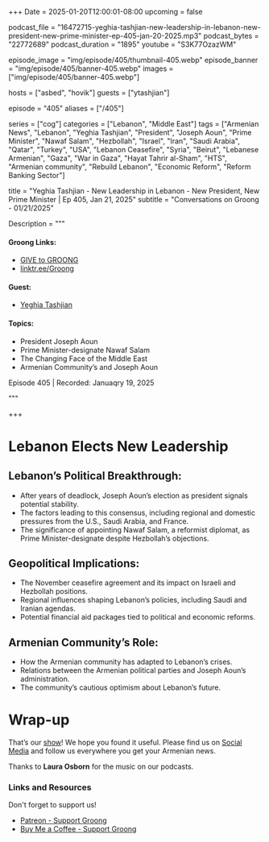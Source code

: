 +++
Date = 2025-01-20T12:00:01-08:00
upcoming = false

podcast_file = "16472715-yeghia-tashjian-new-leadership-in-lebanon-new-president-new-prime-minister-ep-405-jan-20-2025.mp3"
podcast_bytes = "22772689"
podcast_duration = "1895"
youtube = "S3K77OzazWM"

episode_image = "img/episode/405/thumbnail-405.webp"
episode_banner = "img/episode/405/banner-405.webp"
images = ["img/episode/405/banner-405.webp"]

hosts = ["asbed", "hovik"]
guests = ["ytashjian"]

episode = "405"
aliases = ["/405"]

series = ["cog"]
categories = ["Lebanon", "Middle East"]
tags = ["Armenian News", "Lebanon", "Yeghia Tashjian", "President", "Joseph Aoun", "Prime Minister", "Nawaf Salam", "Hezbollah", "Israel", "Iran", "Saudi Arabia", "Qatar", "Turkey", "USA", "Lebanon Ceasefire", "Syria", "Beirut", "Lebanese Armenian", "Gaza", "War in Gaza", "Hayat Tahrir al-Sham", "HTS", "Armenian community", "Rebuild Lebanon", "Economic Reform", "Reform Banking Sector"]

title = "Yeghia Tashjian - New Leadership in Lebanon - New President, New Prime Minister | Ep 405, Jan 21, 2025"
subtitle = "Conversations on Groong - 01/21/2025"

Description = """

#### Groong Links:
* [GIVE to GROONG](https://podcasts.groong.org/donate)
* [linktr.ee/Groong](https://linktr.ee/groong)

#### Guest:
* [Yeghia Tashjian](/guest/ytashjian)

#### Topics:
* President Joseph Aoun
* Prime Minister-designate Nawaf Salam
* The Changing Face of the Middle East
* Armenian Community’s and Joseph Aoun


Episode 405 | Recorded: Januaqry 19, 2025

"""

+++

# Lebanon Elects New Leadership

## **Lebanon’s Political Breakthrough:**
- After years of deadlock, Joseph Aoun’s election as president signals potential stability.
- The factors leading to this consensus, including regional and domestic pressures from the U.S., Saudi Arabia, and France.
- The significance of appointing Nawaf Salam, a reformist diplomat, as Prime Minister-designate despite Hezbollah’s objections.

## **Geopolitical Implications:**
- The November ceasefire agreement and its impact on Israeli and Hezbollah positions.
- Regional influences shaping Lebanon’s policies, including Saudi and Iranian agendas.
- Potential financial aid packages tied to political and economic reforms.

## **Armenian Community’s Role:**
- How the Armenian community has adapted to Lebanon’s crises.
- Relations between the Armenian political parties and Joseph Aoun’s administration.
- The community’s cautious optimism about Lebanon’s future.


# Wrap-up

That’s our [show](https://podcasts.groong.org/)! We hope you found it useful. Please find us on [Social Media](https://linktr.ee/groong) and follow us everywhere you get your Armenian news.

Thanks to **Laura Osborn** for the music on our podcasts.

### **Links and Resources**

Don't forget to support us!
* [Patreon - Support Groong](https://www.patreon.com/ann_groong)
* [Buy Me a Coffee - Support Groong](https://www.buymeacoffee.com/groong)
